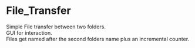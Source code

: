 # File_Transfer

Simple File transfer between two folders. <br>
GUI for interaction. <br>
Files get named after the second folders name plus an incremental counter.
